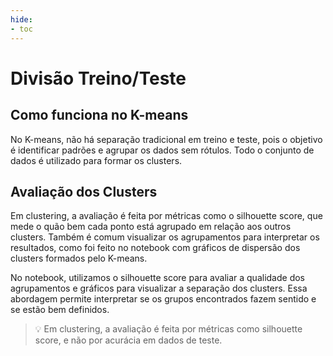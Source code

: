 ```yaml
---
hide:
- toc
---
```


# Divisão Treino/Teste

## Como funciona no K-means

No K-means, não há separação tradicional em treino e teste, pois o objetivo é identificar padrões e agrupar os dados sem rótulos. Todo o conjunto de dados é utilizado para formar os clusters.

## Avaliação dos Clusters

Em clustering, a avaliação é feita por métricas como o silhouette score, que mede o quão bem cada ponto está agrupado em relação aos outros clusters. Também é comum visualizar os agrupamentos para interpretar os resultados, como foi feito no notebook com gráficos de dispersão dos clusters formados pelo K-means.

No notebook, utilizamos o silhouette score para avaliar a qualidade dos agrupamentos e gráficos para visualizar a separação dos clusters. Essa abordagem permite interpretar se os grupos encontrados fazem sentido e se estão bem definidos.

> 💡 Em clustering, a avaliação é feita por métricas como silhouette score, e não por acurácia em dados de teste.